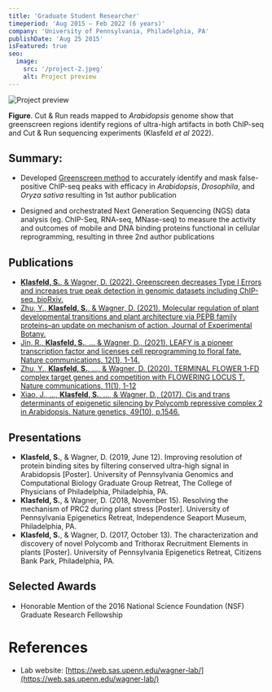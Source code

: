 ```yaml
---
title: 'Graduate Student Researcher'
timeperiod: 'Aug 2015 – Feb 2022 (6 years)'
company: 'University of Pennsylvania, Philadelphia, PA'
publishDate: 'Aug 25 2015'
isFeatured: true
seo:
  image:
    src: '/project-2.jpeg'
    alt: Project preview
---
```


![Project preview](/project-2.jpeg)

**Figure**. Cut & Run reads mapped to *Arabidopsis* genome show that greenscreen regions identify regions of ultra-high artifacts in both ChIP-seq and Cut & Run sequencing experiments (Klasfeld *et al* 2022). 

## Summary:

* Developed [Greenscreen method](https://github.com/sklasfeld/GreenscreenProject) to accurately identify and mask false-positive ChIP-seq peaks with efficacy in *Arabidopsis*, *Drosophila*, and *Oryza sativa* resulting in 1st author publication

* Designed and orchestrated Next Generation Sequencing (NGS) data analysis (eg. ChIP-Seq, RNA-seq, MNase-seq) to measure
the activity and outcomes of mobile and DNA binding proteins functional in cellular reprogramming, resulting in three 2nd author
publications

## Publications

* [**Klasfeld, S.**, & Wagner, D. (2022). Greenscreen decreases Type I Errors and increases true peak detection in genomic datasets
including ChIP-seq. bioRxiv.](https://doi.org/10.1093/plcell/koac282)
* [Zhu, Y., **Klasfeld, S.**, & Wagner, D. (2021). Molecular regulation of plant developmental transitions and plant architecture via PEPB
family proteins–an update on mechanism of action. Journal of Experimental Botany.](https://doi.org/10.1093/jxb/eraa598)
* [Jin, R., **Klasfeld, S.**, ... & Wagner, D., (2021). LEAFY is a pioneer transcription factor and licenses cell reprogramming to floral fate. Nature communications, 12(1), 1-14.](https://www.nature.com/articles/s41467-020-20883-w)
* [Zhu, Y., **Klasfeld, S.**, ..., & Wagner, D. (2020). TERMINAL FLOWER 1-FD complex target genes and competition with
FLOWERING LOCUS T. Nature communications, 11(1), 1-12](https://www.nature.com/articles/s41467-020-18782-1)
* [Xiao, J., ..., **Klasfeld, S.**, ..., & Wagner, D., (2017). Cis and trans determinants of epigenetic silencing by Polycomb repressive
complex 2 in Arabidopsis. Nature genetics, 49(10), p.1546.](https://www.nature.com/articles/ng.3937)

## Presentations

*  **Klasfeld, S.**, & Wagner, D. (2019, June 12). Improving resolution
of protein binding sites by filtering conserved ultra-high signal in Arabidopsis [Poster]. University of Pennsylvania Genomics and
Computational Biology Graduate Group Retreat, The College of Physicians of Philadelphia, Philadelphia, PA.
* **Klasfeld, S.**, & Wagner, D. (2018, November 15). Resolving the mechanism of PRC2 during plant stress [Poster]. University of
Pennsylvania Epigenetics Retreat, Independence Seaport Museum, Philadelphia, PA.
* **Klasfeld, S.**, & Wagner, D. (2017, October 13). The characterization and discovery of novel Polycomb and Trithorax Recruitment
Elements in plants [Poster]. University of Pennsylvania Epigenetics Retreat, Citizens Bank Park, Philadelphia, PA.

## Selected Awards

* Honorable Mention of the 2016 National Science Foundation (NSF) Graduate Research Fellowship

# References

* Lab website: [https://web.sas.upenn.edu/wagner-lab/](https://web.sas.upenn.edu/wagner-lab/)